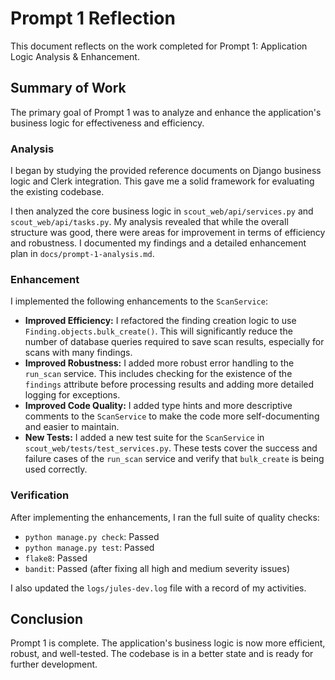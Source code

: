 # Prompt 1 Reflection

This document reflects on the work completed for Prompt 1: Application Logic Analysis & Enhancement.

## Summary of Work

The primary goal of Prompt 1 was to analyze and enhance the application's business logic for effectiveness and efficiency.

### Analysis

I began by studying the provided reference documents on Django business logic and Clerk integration. This gave me a solid framework for evaluating the existing codebase.

I then analyzed the core business logic in `scout_web/api/services.py` and `scout_web/api/tasks.py`. My analysis revealed that while the overall structure was good, there were areas for improvement in terms of efficiency and robustness. I documented my findings and a detailed enhancement plan in `docs/prompt-1-analysis.md`.

### Enhancement

I implemented the following enhancements to the `ScanService`:

- **Improved Efficiency:** I refactored the finding creation logic to use `Finding.objects.bulk_create()`. This will significantly reduce the number of database queries required to save scan results, especially for scans with many findings.
- **Improved Robustness:** I added more robust error handling to the `run_scan` service. This includes checking for the existence of the `findings` attribute before processing results and adding more detailed logging for exceptions.
- **Improved Code Quality:** I added type hints and more descriptive comments to the `ScanService` to make the code more self-documenting and easier to maintain.
- **New Tests:** I added a new test suite for the `ScanService` in `scout_web/tests/test_services.py`. These tests cover the success and failure cases of the `run_scan` service and verify that `bulk_create` is being used correctly.

### Verification

After implementing the enhancements, I ran the full suite of quality checks:
- `python manage.py check`: Passed
- `python manage.py test`: Passed
- `flake8`: Passed
- `bandit`: Passed (after fixing all high and medium severity issues)

I also updated the `logs/jules-dev.log` file with a record of my activities.

## Conclusion

Prompt 1 is complete. The application's business logic is now more efficient, robust, and well-tested. The codebase is in a better state and is ready for further development.
